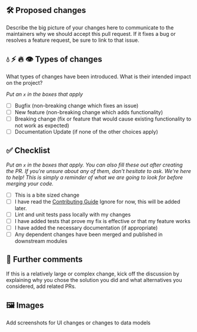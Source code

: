 ## 🛠️ Proposed changes

Describe the big picture of your changes here to communicate to the maintainers why we should accept this pull request. If it fixes a bug or resolves a feature request, be sure to link to that issue.

## 💧 ⚡️ 🔥 👁️ Types of changes

What types of changes have been introduced. What is their intended impact on the project? 

_Put an `x` in the boxes that apply_

- [ ] Bugfix (non-breaking change which fixes an issue)
- [ ] New feature (non-breaking change which adds functionality)
- [ ] Breaking change (fix or feature that would cause existing functionality to not work as expected)
- [ ] Documentation Update (if none of the other choices apply)

## ✅ Checklist

_Put an `x` in the boxes that apply. You can also fill these out after creating the PR. If you're unsure about any of them, don't hesitate to ask. We're here to help! This is simply a reminder of what we are going to look for before merging your code._

- [ ] This is a bite sized change
- [ ] I have read the [Contributing Guide](#) Ignore for now, this will be added later. 
- [ ] Lint and unit tests pass locally with my changes
- [ ] I have added tests that prove my fix is effective or that my feature works
- [ ] I have added the necessary documentation (if appropriate)
- [ ] Any dependent changes have been merged and published in downstream modules

## 💬 Further comments

If this is a relatively large or complex change, kick off the discussion by explaining why you chose the solution you did and what alternatives you considered, add related PRs. 

## 🖼️ Images

Add screenshots for UI changes or changes to data models